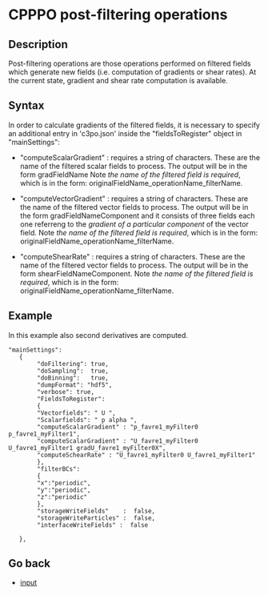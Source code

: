 CPPPO post-filtering operations
===============


Description
---------------------
Post-filtering operations are those operations performed on filtered fields which generate new fields (i.e. computation of gradients or shear rates).
At the current state, gradient and shear rate computation is available.

Syntax
-----------

In order to calculate gradients of the filtered fields, it is necessary to specify an additional entry in 'c3po.json' inside the "fieldsToRegister" object in "mainSettings":
* "computeScalarGradient" : requires a string of characters. These are the name of the filtered scalar fields to process. The output will be in the form gradFieldName Note _the name of the filtered field is required_, which is in the form: originalFieldName\_operationName\_filterName.
* "computeVectorGradient" : requires a string of characters. These are the name of the filtered vector fields to process. The output will be in the form gradFieldNameComponent and it consists of three fields each one referreng to the _gradient of a particular component_ of the vector field. Note _the name of the filtered field is required_, which is in the form: originalFieldName\_operationName\_filterName.

* "computeShearRate" : requires a string of characters. These are the name of the filtered vector fields to process. The output will be in the form shearFieldNameComponent. Note _the name of the filtered field is required_, which is in the form: originalFieldName\_operationName\_filterName.

Example
-----------
In this example also second derivatives are computed.
```
"mainSettings":
   {
        "doFiltering": true,
        "doSampling":  true,
        "doBinning":   true,
        "dumpFormat": "hdf5",
        "verbose": true,
        "FieldsToRegister":
        {
        "Vectorfields": " U ",
        "Scalarfields": " p alpha ",
        "computeScalarGradient" : "p_favre1_myFilter0 p_favre1_myFilter1",
        "computeScalarGradient" : "U_favre1_myFilter0 U_favre1_myFilter1 gradU_favre1_myFilter0X",
        "computeSchearRate" : "U_favre1_myFilter0 U_favre1_myFilter1"       
        },
        "filterBCs":
        {
        "x":"periodic",
        "y":"periodic",
        "z":"periodic"
        },
        "storageWriteFields"    :  false,
        "storageWriteParticles" :  false,
        "interfaceWriteFields" :  false
     
   },
```

Go back
-----------
 - [input](02_c3poInput.md)

